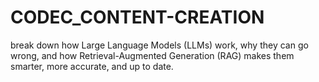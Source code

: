 # CODEC_CONTENT-CREATION
break down how Large Language Models (LLMs) work, why they can go wrong, and how Retrieval-Augmented Generation (RAG) makes them smarter, more accurate, and up to date.
